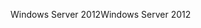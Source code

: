 <span data-ttu-id="73e5a-101">Windows Server 2012</span><span class="sxs-lookup"><span data-stu-id="73e5a-101">Windows Server 2012</span></span>